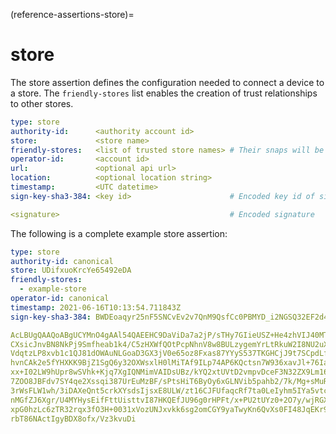 (reference-assertions-store)=
# store

The store assertion defines the configuration needed to connect a device to a store.  The `friendly-stores` list enables the creation of trust relationships to other stores.

```yaml
type: store
authority-id:      <authority account id>
store:             <store name>
friendly-stores:   <list of trusted store names> # Their snaps will be made available to the store.
operator-id:       <account id>
url:               <optional api url>
location:          <optional location string>
timestamp:         <UTC datetime>
sign-key-sha3-384: <key id>                      # Encoded key id of signing key

<signature>                                      # Encoded signature
```

The following is a complete example store assertion:

```yaml
type: store
authority-id: canonical
store: UDifxuoKrcYe65492eDA
friendly-stores:
  - example-store
operator-id: canonical
timestamp: 2021-06-16T10:13:54.711843Z
sign-key-sha3-384: BWDEoaqyr25nF5SNCvEv2v7QnM9QsfCc0PBMYD_i2NGSQ32EF2d4D0hqUel3m8ul

AcLBUgQAAQoABgUCYMnO4gAAl54QAEEHC9DaViDa7a2jP/sTHy7GIieUSZ+He4zhVIJ40MTL4RFl
CXsicJnvBN8NkPj9Smfheab1k4/C5zHXWfQOtPcpNhnV8w8BULzygemYrLtRkuW2I8NU2uXziARU
VdqtzLP8xvb1c1QJ81dOWAuNLGoaD3GX3jV0e65oz8Fxas87YYyS537TKGHCjJ9t7SCpdLfGBRl4
hvnCAk2e5fYHXKK9BjZ1SgQ6y32OXWsxlH0lMiTAf9ILp74AP6KQctsn7W936xavJl+76IaTIWee
xx+I02LW9hUpr8wSVhk+Kjq7XgIQNMimVAIDsUBz/kYQ2xtUVtD2vmpvDceF3N32ZX9Lm16xBQTo
7ZOO8JBFdv7SY4qe2Xssqi387UrEuMzBF/sPtsHiT6ByOy6xGLNVib5pahb2/7k/Mg+sMuREY/n+
3rWsFLW1wh/3iDAXeQnt5crkXYsdsIjsxE8ULW/zt16CJFUfaqcRf7ta0LeIyhm5IYa5vtcC2wOy
nMGfZJ6Xgr/U4MYHysEifFttUisttvI87HKQEfJU96g0rHPFt/x+PU2tUYz0+2O7y/wjRGXemOaq
xpG0hzLc6zTR32rqx3fO3H+0031xVozUNJxvkk6sg2omCGY9yaTwyKn6QvXs0FI48JqEKr9cdV7v
rbT86NActIgyBDX8ofx/Vz3kvuDi
```
